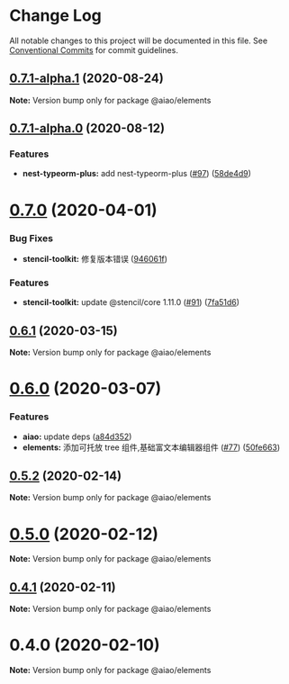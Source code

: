 # Change Log

All notable changes to this project will be documented in this file.
See [Conventional Commits](https://conventionalcommits.org) for commit guidelines.

## [0.7.1-alpha.1](https://github.com/aiao-io/aiao/compare/@aiao/elements@0.7.1-alpha.0...@aiao/elements@0.7.1-alpha.1) (2020-08-24)

**Note:** Version bump only for package @aiao/elements





## [0.7.1-alpha.0](https://github.com/aiao-io/aiao/compare/@aiao/elements@0.7.0...@aiao/elements@0.7.1-alpha.0) (2020-08-12)

### Features

- **nest-typeorm-plus:** add nest-typeorm-plus ([#97](https://github.com/aiao-io/aiao/issues/97)) ([58de4d9](https://github.com/aiao-io/aiao/commit/58de4d9f6595824d86f59d4018ea4065c84f58fa))

# [0.7.0](https://github.com/aiao-io/aiao/compare/@aiao/elements@0.6.1...@aiao/elements@0.7.0) (2020-04-01)

### Bug Fixes

- **stencil-toolkit:** 修复版本错误 ([946061f](https://github.com/aiao-io/aiao/commit/946061f3ae0fd1e4bc65997a7a156594604830ea))

### Features

- **stencil-toolkit:** update @stencil/core 1.11.0 ([#91](https://github.com/aiao-io/aiao/issues/91)) ([7fa51d6](https://github.com/aiao-io/aiao/commit/7fa51d63a6dd441afbb44aaf180c4c33ae44e72b))

## [0.6.1](https://github.com/aiao-io/aiao/compare/@aiao/elements@0.6.0...@aiao/elements@0.6.1) (2020-03-15)

**Note:** Version bump only for package @aiao/elements

# [0.6.0](https://github.com/aiao-io/aiao/compare/@aiao/elements@0.5.2...@aiao/elements@0.6.0) (2020-03-07)

### Features

- **aiao:** update deps ([a84d352](https://github.com/aiao-io/aiao/commit/a84d352c28178fcdf283f71c6103956bf9692ff4))
- **elements:** 添加可托放 tree 组件,基础富文本编辑器组件 ([#77](https://github.com/aiao-io/aiao/issues/77)) ([50fe663](https://github.com/aiao-io/aiao/commit/50fe6636b8ed45107ab7e158efd247e9ca6028cc))

## [0.5.2](https://github.com/aiao-io/aiao/compare/@aiao/elements@0.5.0...@aiao/elements@0.5.2) (2020-02-14)

**Note:** Version bump only for package @aiao/elements

# [0.5.0](https://github.com/aiao-io/aiao/compare/@aiao/elements@0.4.1...@aiao/elements@0.5.0) (2020-02-12)

**Note:** Version bump only for package @aiao/elements

## [0.4.1](https://github.com/aiao-io/aiao/compare/@aiao/elements@0.4.0...@aiao/elements@0.4.1) (2020-02-11)

**Note:** Version bump only for package @aiao/elements

# 0.4.0 (2020-02-10)

**Note:** Version bump only for package @aiao/elements
